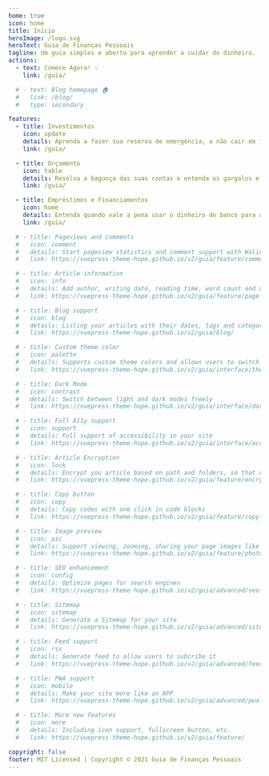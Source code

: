 ```yaml
---
home: true
icon: home
title: Início
heroImage: /logo.svg
heroText: Guia de Finanças Pessoais
tagline: Um guia simples e aberto para aprender a cuidar do dinheiro.
actions:
  - text: Comece Agora! 💡
    link: /guia/

  # - text: Blog homepage 🏠
  #   link: /blog/
  #   type: secondary

features:
  - title: Investimentos
    icon: update
    details: Aprenda a fazer sua reserva de emergência, a não cair em fraudes, e a fazer seu dinheiro trabalhar por você
    link: /guia/

  - title: Orçamento
    icon: table
    details: Resolva a bagunça das suas contas e entenda os gargalos e as oportunidades com os recursos que você já tem
    link: /guia/

  - title: Empréstimos e Financiamentos
    icon: home
    details: Entenda quando vale a pena usar o dinheiro do banco para alavancar os seus objetivos
    link: /guia/

  # - title: Pageviews and comments
  #   icon: comment
  #   details: Start pageview statistics and comment support with Waline
  #   link: https://vuepress-theme-hope.github.io/v2/guia/feature/comment.html

  # - title: Article information
  #   icon: info
  #   details: Add author, writing date, reading time, word count and other information to your article
  #   link: https://vuepress-theme-hope.github.io/v2/guia/feature/page-info.html

  # - title: Blog support
  #   icon: blog
  #   details: Listing your articles with their dates, tags and categories with some awesome layouts
  #   link: https://vuepress-theme-hope.github.io/v2/guia/blog/

  # - title: Custom theme color
  #   icon: palette
  #   details: Supports custom theme colors and allows users to switch between preset theme colors
  #   link: https://vuepress-theme-hope.github.io/v2/guia/interface/theme-color.html

  # - title: Dark Mode
  #   icon: contrast
  #   details: Switch between light and dark modes freely
  #   link: https://vuepress-theme-hope.github.io/v2/guia/interface/darkmode.html

  # - title: Full A11y support
  #   icon: support
  #   details: Full support of accessibility in your site
  #   link: https://vuepress-theme-hope.github.io/v2/guia/interface/accessibility.html

  # - title: Article Encryption
  #   icon: lock
  #   details: Encrypt you article based on path and folders, so that only the one you want could see them
  #   link: https://vuepress-theme-hope.github.io/v2/guia/feature/encrypt.html

  # - title: Copy button
  #   icon: copy
  #   details: Copy codes with one click in code blocks
  #   link: https://vuepress-theme-hope.github.io/v2/guia/feature/copy-code.html

  # - title: Image preview
  #   icon: pic
  #   details: Support viewing, zooming, sharing your page images like a gallery
  #   link: https://vuepress-theme-hope.github.io/v2/guia/feature/photo-swipe.html

  # - title: SEO enhancement
  #   icon: config
  #   details: Optimize pages for search engines
  #   link: https://vuepress-theme-hope.github.io/v2/guia/advanced/seo.html

  # - title: Sitemap
  #   icon: sitemap
  #   details: Generate a Sitemap for your site
  #   link: https://vuepress-theme-hope.github.io/v2/guia/advanced/sitemap.html

  # - title: Feed support
  #   icon: rss
  #   details: Generate feed to allow users to subcribe it
  #   link: https://vuepress-theme-hope.github.io/v2/guia/advanced/feed.html

  # - title: PWA support
  #   icon: mobile
  #   details: Make your site more like an APP
  #   link: https://vuepress-theme-hope.github.io/v2/guia/advanced/pwa.html

  # - title: More new features
  #   icon: more
  #   details: Including icon support, fullscreen button, etc.
  #   link: https://vuepress-theme-hope.github.io/v2/guia/feature/

copyright: false
footer: MIT Licensed | Copyright © 2021 Guia de Finanças Pessoais
---
```


<!-- This is an example of a normal homepage. You can place your main content here.

To use this layout, you need to set `home: true` in the page front matter.

For related descriptions of configuration items, please see [Project HomePage Layout Config](https://vuepress-theme-hope.github.io/v2/guia/layout/home/). -->
